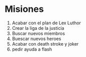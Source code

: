 # Misiones

1. Acabar con el plan de Lex Luthor
2. Crear la liga de la justicia
3. Buscar nuevos miembros
4. Buescar nuevos heroes
5. Acabar con death stroke y joker
6. pedir ayuda a flash
